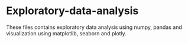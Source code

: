 # Exploratory-data-analysis
These files contains exploratory data analysis using numpy, pandas and visualization using matplotlib, seaborn and plotly. 
